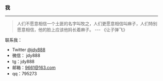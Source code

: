 ### 我
---
> 人们不愿意相信一个土匪的名字叫牧之，人们更愿意相信叫麻子，人们特别愿意相信，他的脸上应该他妈长着麻子。 --- 《让子弹飞》



联系我：

- Twitter  [@jdy888](https://twitter.com/jdy888) 
- 微信： jdy888  
- tg：jdy888 
- 邮箱：9661@163.com   
- qq：795273





